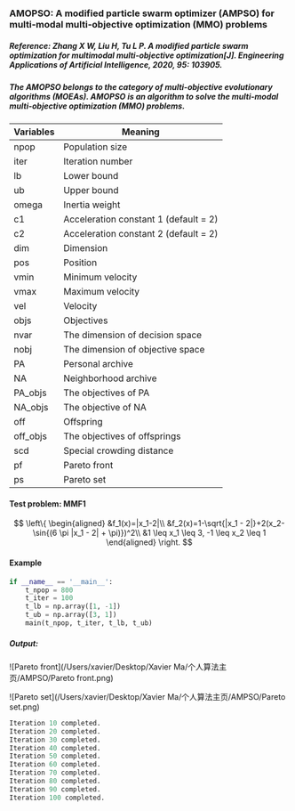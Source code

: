 ### AMOPSO: A modified particle swarm optimizer (AMPSO) for multi-modal multi-objective optimization (MMO) problems

##### Reference: Zhang X W, Liu H, Tu L P. A modified particle swarm optimization for multimodal multi-objective optimization[J]. Engineering Applications of Artificial Intelligence, 2020, 95: 103905.

##### The AMOPSO belongs to the category of multi-objective evolutionary algorithms (MOEAs). AMOPSO is an algorithm to solve the multi-modal multi-objective optimization (MMO) problems.

| Variables | Meaning                               |
| --------- | ------------------------------------- |
| npop      | Population size                       |
| iter      | Iteration number                      |
| lb        | Lower bound                           |
| ub        | Upper bound                           |
| omega     | Inertia weight                        |
| c1        | Acceleration constant 1 (default = 2) |
| c2        | Acceleration constant 2 (default = 2) |
| dim       | Dimension                             |
| pos       | Position                              |
| vmin      | Minimum velocity                      |
| vmax      | Maximum velocity                      |
| vel       | Velocity                              |
| objs      | Objectives                            |
| nvar      | The dimension of decision space       |
| nobj      | The dimension of objective space      |
| PA        | Personal archive                      |
| NA        | Neighborhood archive                  |
| PA_objs   | The objectives of PA                  |
| NA_objs   | The objective of NA                   |
| off       | Offspring                             |
| off_objs  | The objectives of offsprings          |
| scd       | Special crowding distance             |
| pf        | Pareto front                          |
| ps        | Pareto set                            |

#### Test problem: MMF1



$$
\left\{
\begin{aligned}
&f_1(x)=|x_1-2|\\
&f_2(x)=1-\sqrt{|x_1 - 2|}+2(x_2-\sin{(6 \pi |x_1 - 2| + \pi)})^2\\
&1 \leq x_1 \leq 3, -1 \leq x_2 \leq 1
\end{aligned}
\right.
$$



#### Example

```python
if __name__ == '__main__':
    t_npop = 800
    t_iter = 100
    t_lb = np.array([1, -1])
    t_ub = np.array([3, 1])
    main(t_npop, t_iter, t_lb, t_ub)
```

##### Output:



![Pareto front](/Users/xavier/Desktop/Xavier Ma/个人算法主页/AMPSO/Pareto front.png)

![Pareto set](/Users/xavier/Desktop/Xavier Ma/个人算法主页/AMPSO/Pareto set.png)

```python
Iteration 10 completed.
Iteration 20 completed.
Iteration 30 completed.
Iteration 40 completed.
Iteration 50 completed.
Iteration 60 completed.
Iteration 70 completed.
Iteration 80 completed.
Iteration 90 completed.
Iteration 100 completed.
```

